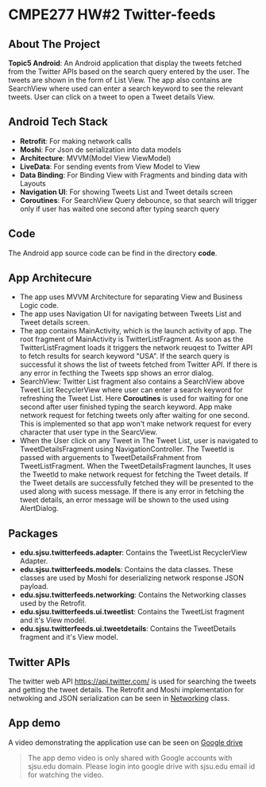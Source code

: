 # CMPE277 HW#2 Twitter-feeds

## About The Project
**Topic5 Android**: An Android application that display the tweets fetched from the Twitter APIs based on the search query entered by the user. The tweets are shown in the form of List View. The app also contains are SearchView where used can enter a search keyword to see the relevant tweets. User can click on a tweet to open a Tweet details View.

## Android Tech Stack
- **Retrofit**: For making network calls
- **Moshi**: For Json de serialization into data models
- **Architecture**: MVVM(Model View ViewModel)
- **LiveData**: For sending events from View Model to View
- **Data Binding**: For Binding View with Fragments and binding data with Layouts
- **Navigation UI**: For showing Tweets List and Tweet details screen
- **Coroutines**: For SearchView Query debounce, so that search will trigger only if user has waited one second after typing search query

## Code 
The Android app source code can be find in the directory **code**.

## App Architecure
- The app uses MVVM Architecture for separating View and Business Logic code.  
- The app uses Navigation UI for navigating between Tweets List and Tweet details screen.  
- The app contains MainActivity, which is the launch activity of app. The root fragment of MainActivity is TwitterListFragment. As soon as the TwitterListFragment loads it triggers the network reuqest to Twitter API to fetch results for search keyword "USA". If the search query is successful it shows the list of tweets fetched from Twitter API. If there is any error in fecthing the Tweets spp shows an error dialog.  
- SearchView: Twitter List fragment also contains a SearchView above Tweet List RecyclerView where user can enter a search keyword for refreshing the Tweet List. Here **Coroutines** is used for waiting for one second after user finished typing the search keyword. App make network request for fetching tweets only after waiting for one second. This is implemented so that app won't make network request for every character that user type in the SearcView.
- When the User click on any Tweet in The Tweet List, user is navigated to TweetDetailsFragment using NavigationController. The TweetId is passed with arguements to TweetDetailsFrahment from TweetListFragment. When the TweetDetailsFragment launches, It uses the TweetId to make network request for fetching the Tweet details. If the Tweet details are successfully fetched they will be presented to the used along with sucess message. If there is any error in fetching the tweet details, an error message will be shown to the used using AlertDialog.

## Packages
- **edu.sjsu.twitterfeeds.adapter**: Contains the TweetList RecyclerView Adapter.
- **edu.sjsu.twitterfeeds.models**: Contains the data classes. These classes are used by Moshi for deserializing network response JSON payload.
- **edu.sjsu.twitterfeeds.networking**: Contains the Networking classes used by the Retrofit.
- **edu.sjsu.twitterfeeds.ui.tweetlist**: Contains the TweetList fragment and it's View model.
- **edu.sjsu.twitterfeeds.ui.tweetdetails**: Contains the TweetDetails fragment and it's View model.

## Twitter APIs
The twitter web API https://api.twitter.com/ is used for searching the tweets and getting the tweet details. The Retrofit and Moshi implementation for netwoking and JSON serialization can be seen in [Networking](https://github.com/shtomar-sjsu/CMPE277-HW2-Twitter-feeds/blob/main/code/app/src/main/java/edu/sjsu/twitterfeeds/networking/Networking.kt) class.

## App demo
A video demonstrating the application use can be seen on [Google drive](https://drive.google.com/file/d/1n1oZPVplbKSi3bsOKsltR8DYDfaSuRco/view?usp=sharing)

> The app demo video is only shared with Google accounts with sjsu.edu domain. Please login into google drive with sjsu.edu email id for watching the video.


